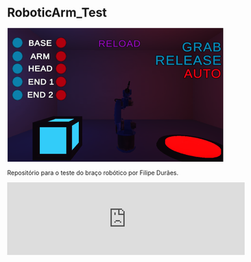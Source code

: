 # RoboticArm_Test
[![Header](https://github.com/filipeduraes/RoboticArm_Test/blob/main/image_2021-03-09_232139.png "Header")](https://fhdduraes.itch.io/robotic-arm-test)
<p>Repositório para o teste do braço robótico por Filipe Durães.</p>

<iframe frameborder="0" src="https://itch.io/embed/951367?border_width=2&amp;bg_color=251f27&amp;fg_color=ffffff&amp;link_color=ff025c&amp;border_color=72139d" width="554" height="169" xmlns="http://www.w3.org/1999/xhtml"><a href="https://fhdduraes.itch.io/robotic-arm-test">Robotic Arm - Test by Filipe Durães</a></iframe>
